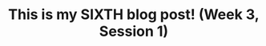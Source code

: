 ---
title: This is my SIXTH blog post! (Week 3, Session 1)
published_at: 2025-03-03
snippet: An example of a blog post.
disable_html_sanitization: true
allow_math: true
---